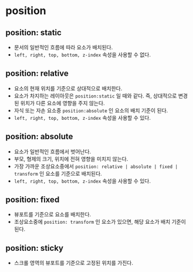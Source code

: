 <!--meta
title: position | CSS | dev-blog
description: CSS position 속성에 관해 정리
keywords: position, css position, static, relative, absolute, fixed, sticky
-->

# position

## position: static

- 문서의 일반적인 흐름에 따라 요소가 배치된다.
- `left, right, top, bottom, z-index` 속성을 사용할 수 없다.

## position: relative

- 요소의 현재 위치를 기준으로 상대적으로 배치한다.
- 요소가 차지하는 레이아웃은 `position:static` 일 때와 같다. 즉, 상대적으로 변경된 위치가 다른 요소에 영향을 주지 않는다.
- 자식 또는 자손 요소중 `position:absolute` 인 요소의 배치 기준이 된다.
- `left, right, top, bottom, z-index` 속성을 사용할 수 있다.

## position: absolute

- 요소가 일반적인 흐름에서 벗어난다.
- 부모, 형제의 크기, 위치에 전혀 영향을 미치지 않는다.
- 가장 가까운 조상요소중에서 `position: relative | absolute | fixed | transform` 인 요소를 기준으로 배치된다.
- `left, right, top, bottom, z-index` 속성을 사용할 수 있다.

## position: fixed

- 뷰포트를 기준으로 요소를 배치한다.
- 조상요소중에 `position: transform` 인 요소가 있으면, 해당 요소가 배치 기준이 된다.

## position: sticky

- 스크롤 영역의 뷰포트를 기준으로 고정된 위치를 가진다.
